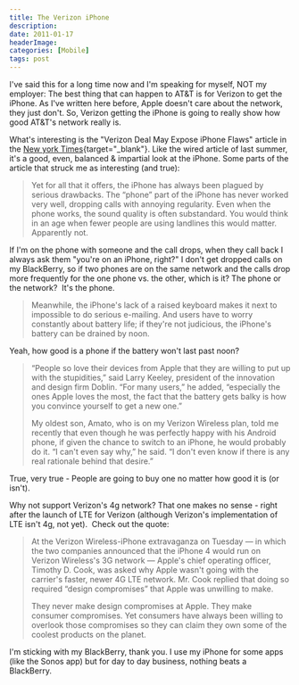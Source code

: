```yaml
---
title: The Verizon iPhone
description: 
date: 2011-01-17
headerImage: 
categories: [Mobile]
tags: post
---
```


I've said this for a long time now and I'm speaking for myself, NOT my employer: The best thing that can happen to AT&T is for Verizon to get the iPhone. As I've written here before, Apple doesn't care about the network, they just don't. So, Verizon getting the iPhone is going to really show how good AT&T's network really is.

What's interesting is the "Verizon Deal May Expose iPhone Flaws" article in the [New york Times](https://nytimes.com/2011/01/15/business/15nocera.html){target="_blank"}. Like the wired article of last summer, it's a good, even, balanced & impartial look at the iPhone. Some parts of the article that struck me as interesting (and true):

> Yet for all that it offers, the iPhone has always been plagued by serious drawbacks. The “phone” part of the iPhone has never worked very well, dropping calls with annoying regularity. Even when the phone works, the sound quality is often substandard. You would think in an age when fewer people are using landlines this would matter. Apparently not.

If I'm on the phone with someone and the call drops, when they call back I always ask them "you're on an iPhone, right?" I don't get dropped calls on my BlackBerry, so if two phones are on the same network and the calls drop more frequently for the one phone vs. the other, which is it? The phone or the network?  It's the phone.

> Meanwhile, the iPhone's lack of a raised keyboard makes it next to impossible to do serious e-mailing. And users have to worry constantly about battery life; if they're not judicious, the iPhone's battery can be drained by noon.

Yeah, how good is a phone if the battery won't last past noon?

> “People so love their devices from Apple that they are willing to put up with the stupidities,” said Larry Keeley, president of the innovation and design firm Doblin. “For many users,” he added, “especially the ones Apple loves the most, the fact that the battery gets balky is how you convince yourself to get a new one.”
> 
> My oldest son, Amato, who is on my Verizon Wireless plan, told me recently that even though he was perfectly happy with his Android phone, if given the chance to switch to an iPhone, he would probably do it. “I can't even say why,” he said. “I don't even know if there is any real rationale behind that desire.”

True, very true - People are going to buy one no matter how good it is (or isn't).

Why not support Verizon's 4g network? That one makes no sense - right after the launch of LTE for Verizon (although Verizon's implementation of LTE isn't 4g, not yet).  Check out the quote:

> At the Verizon Wireless-iPhone extravaganza on Tuesday — in which the two companies announced that the iPhone 4 would run on Verizon Wireless's 3G network — Apple's chief operating officer, Timothy D. Cook, was asked why Apple wasn't going with the carrier's faster, newer 4G LTE network. Mr. Cook replied that doing so required “design compromises” that Apple was unwilling to make.  
>   
> They never make design compromises at Apple. They make consumer compromises. Yet consumers have always been willing to overlook those compromises so they can claim they own some of the coolest products on the planet.

I'm sticking with my BlackBerry, thank you. I use my iPhone for some apps (like the Sonos app) but for day to day business, nothing beats a BlackBerry.